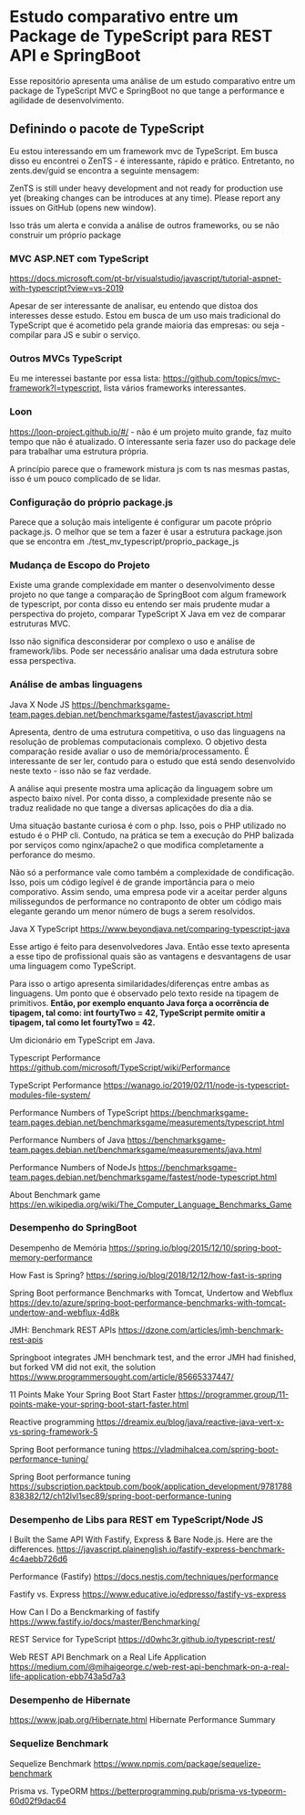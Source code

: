 # Estudo comparativo entre um Package de TypeScript para REST API e SpringBoot
 
Esse repositório apresenta uma análise de um estudo comparativo entre um package de TypeScript MVC e SpringBoot no que tange a performance e agilidade de desenvolvimento.


## Definindo o pacote de TypeScript
 
Eu estou interessando em um framework mvc de TypeScript. Em busca disso eu encontrei o ZenTS - é interessante, rápido e prático. Entretanto, no zents.dev/guid se encontra a seguinte mensagem:
 
   ZenTS is still under heavy development and not ready for production use yet (breaking changes can be introduces at any time). Please report any issues on GitHub (opens new window).
 
Isso trás um alerta e convida a análise de outros frameworks, ou se não construir um próprio package


### MVC ASP.NET com TypeScript
 
https://docs.microsoft.com/pt-br/visualstudio/javascript/tutorial-aspnet-with-typescript?view=vs-2019
 
Apesar de ser interessante de analisar, eu entendo que distoa dos interesses desse estudo. Estou em busca de um uso mais tradicional do TypeScript que é acometido pela grande maioria das empresas: ou seja - compilar para JS e subir o serviço.
 
 
### Outros MVCs TypeScript
 
Eu me interessei bastante por essa lista: https://github.com/topics/mvc-framework?l=typescript, lista vários frameworks interessantes.
 

### Loon
 
https://loon-project.github.io/#/ - não é um projeto muito grande, faz muito tempo que não é atualizado. O interessante seria fazer uso do package dele para trabalhar uma estrutura própria.
 
A princípio parece que o framework mistura js com ts nas mesmas pastas, isso é um pouco complicado de se lidar.
 

### Configuração do próprio package.js
 
Parece que a solução mais inteligente é configurar um pacote próprio package.js. O melhor que se tem a fazer é usar a estrutura package.json que se encontra em ./test_mv_typescript/proprio_package_js
 
 
### Mudança de Escopo do Projeto
 
Existe uma grande complexidade em manter o desenvolvimento desse projeto no que tange a comparação de SpringBoot com algum framework de typescript, por conta disso eu entendo ser mais prudente mudar a perspectiva do projeto, comparar TypeScript X Java em vez de comparar estruturas MVC.
 
Isso não significa desconsiderar por complexo o uso e análise de framework/libs. Pode ser necessário analisar uma dada estrutura sobre essa perspectiva.
  

### Análise de ambas linguagens

Java X Node JS
https://benchmarksgame-team.pages.debian.net/benchmarksgame/fastest/javascript.html
 
Apresenta, dentro de uma estrutura competitiva, o uso das linguagens na resolução de problemas computacionais complexo. O objetivo desta comparação reside avaliar o uso de memória/processamento. É interessante de ser ler, contudo para o estudo que está sendo desenvolvido neste texto - isso não se faz verdade.

A análise aqui presente mostra uma aplicação da linguagem sobre um aspecto baixo nível. Por conta disso, a complexidade presente não se traduz realidade no que tange a diversas aplicações do dia a dia.

Uma situação bastante curiosa é com o php. Isso, pois o PHP utilizado no estudo é o PHP cli. Contudo, na prática se tem a execução do PHP balizada por serviços como nginx/apache2 o que modifica completamente a perforance do mesmo.

Não só a performance vale como também a complexidade de condificação. Isso, pois um código legível é de grande importância para o meio comporativo. Assim sendo, uma empresa pode vir a aceitar perder alguns milissegundos de performance no contraponto de obter um código mais elegante gerando um menor número de bugs a serem resolvidos.


Java X TypeScript
https://www.beyondjava.net/comparing-typescript-java


Esse artigo é feito para desenvolvedores Java. Então esse texto apresenta a esse tipo de profissional quais são as vantagens e desvantagens de usar uma linguagem como TypeScript. 

Para isso o artigo apresenta similaridades/diferenças entre ambas as linguagens. Um ponto que é observado pelo texto reside na tipagem de primitivos. <strong>Então, por exemplo enquanto Java força a ocorrência de tipagem, tal como: int fourtyTwo = 42, TypeScript permite omitir a tipagem, tal como let fourtyTwo = 42.</strong> 

Um dicionário em TypeScript em Java.



Typescript Performance
https://github.com/microsoft/TypeScript/wiki/Performance
 
TypeScript Performance
https://wanago.io/2019/02/11/node-js-typescript-modules-file-system/
 
Performance Numbers of TypeScript
https://benchmarksgame-team.pages.debian.net/benchmarksgame/measurements/typescript.html
 
Performance Numbers of Java
https://benchmarksgame-team.pages.debian.net/benchmarksgame/measurements/java.html
 
Performance Numbers of NodeJs
https://benchmarksgame-team.pages.debian.net/benchmarksgame/fastest/node-typescript.html
 
About Benchmark game
https://en.wikipedia.org/wiki/The_Computer_Language_Benchmarks_Game
  

### Desempenho do SpringBoot 

Desempenho de Memória
https://spring.io/blog/2015/12/10/spring-boot-memory-performance

How Fast is Spring? 
https://spring.io/blog/2018/12/12/how-fast-is-spring

Spring Boot performance Benchmarks with Tomcat, Undertow and Webflux
https://dev.to/azure/spring-boot-performance-benchmarks-with-tomcat-undertow-and-webflux-4d8k

JMH: Benchmark REST APIs
https://dzone.com/articles/jmh-benchmark-rest-apis

Springboot integrates JMH benchmark test, and the error JMH had finished, but forked VM did not exit, the solution
https://www.programmersought.com/article/85665337447/

11 Points Make Your Spring Boot Start Faster
https://programmer.group/11-points-make-your-spring-boot-start-faster.html

Reactive programming
https://dreamix.eu/blog/java/reactive-java-vert-x-vs-spring-framework-5

Spring Boot performance tuning
https://vladmihalcea.com/spring-boot-performance-tuning/

Spring Boot performance tuning
https://subscription.packtpub.com/book/application_development/9781788838382/12/ch12lvl1sec89/spring-boot-performance-tuning


### Desempenho de Libs para REST em TypeScript/Node JS

I Built the Same API With Fastify, Express & Bare Node.js. Here are the differences.
https://javascript.plainenglish.io/fastify-express-benchmark-4c4aebb726d6

Performance (Fastify)
https://docs.nestjs.com/techniques/performance

Fastify vs. Express
https://www.educative.io/edpresso/fastify-vs-express

How Can I Do a Benckmarking of fastify
https://www.fastify.io/docs/master/Benchmarking/

REST Service for TypeScript
https://d0whc3r.github.io/typescript-rest/

Web REST API Benchmark on a Real Life Application
https://medium.com/@mihaigeorge.c/web-rest-api-benchmark-on-a-real-life-application-ebb743a5d7a3


### Desempenho de Hibernate

https://www.jpab.org/Hibernate.html
Hibernate Performance Summary


### Sequelize Benchmark

Sequelize Benchmark
https://www.npmjs.com/package/sequelize-benchmark


Prisma vs. TypeORM
https://betterprogramming.pub/prisma-vs-typeorm-60d02f9dac64